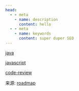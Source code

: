 ```yaml
---
head:
  - - meta
    - name: description
      content: hello
  - - meta
    - name: keywords
      content: super duper SEO
---
```


[java](/static/java.pdf)

[javascript](/static/javascript.pdf)

[code-review](/static/code-review.pdf)

来源: [roadmap](https://roadmap.sh)